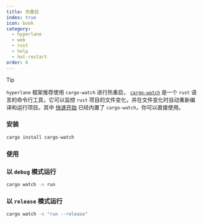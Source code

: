 ```yaml
---
title: 热重启
index: true
icon: book
category:
  - hyperlane
  - web
  - rust
  - help
  - hot-restart
order: 6
---
```


<Share colorful />

> [!tip]
>
> `hyperlane` 框架推荐使用 `cargo-watch` 进行热重启， [`cargo-watch`](https://github.com/watchexec/cargo-watch) 是一个 `rust` 语言的命令行工具，它可以监控 `rust` 项目的文件变化，并在文件变化时自动重新编译和运行项目。其中 [快速开始](../quick-start/README.md) 已经内置了 `cargo-watch`，你可以直接使用。

### 安装

```sh
cargo install cargo-watch
```

### 使用

### 以 `debug` 模式运行

```sh
cargo watch -x run
```

### 以 `release` 模式运行

```sh
cargo watch -x "run --release"
```

<Bottom />
